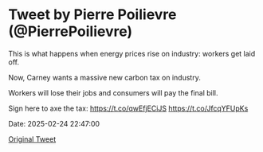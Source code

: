 # Tweet by Pierre Poilievre (@PierrePoilievre)

This is what happens when energy prices rise on industry: workers get laid off.

Now, Carney wants a massive new carbon tax on industry. 

Workers will lose their jobs and consumers will pay the final bill.

Sign here to axe the tax: https://t.co/qwEfjECiJS https://t.co/JfcqYFUpKs

Date: 2025-02-24 22:47:00

[Original Tweet](https://x.com/PierrePoilievre/status/1894157105395109898)

